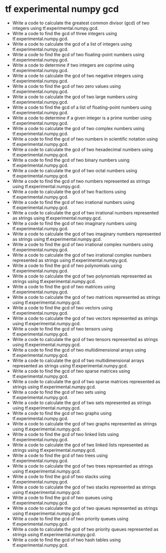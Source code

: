 # tf experimental numpy gcd

- Write a code to calculate the greatest common divisor (gcd) of two integers using tf.experimental.numpy.gcd.
- Write a code to find the gcd of three integers using tf.experimental.numpy.gcd.
- Write a code to calculate the gcd of a list of integers using tf.experimental.numpy.gcd.
- Write a code to find the gcd of two floating-point numbers using tf.experimental.numpy.gcd.
- Write a code to determine if two integers are coprime using tf.experimental.numpy.gcd.
- Write a code to calculate the gcd of two negative integers using tf.experimental.numpy.gcd.
- Write a code to find the gcd of two zero values using tf.experimental.numpy.gcd.
- Write a code to calculate the gcd of two large numbers using tf.experimental.numpy.gcd.
- Write a code to find the gcd of a list of floating-point numbers using tf.experimental.numpy.gcd.
- Write a code to determine if a given integer is a prime number using tf.experimental.numpy.gcd.
- Write a code to calculate the gcd of two complex numbers using tf.experimental.numpy.gcd.
- Write a code to find the gcd of two numbers in scientific notation using tf.experimental.numpy.gcd.
- Write a code to calculate the gcd of two hexadecimal numbers using tf.experimental.numpy.gcd.
- Write a code to find the gcd of two binary numbers using tf.experimental.numpy.gcd.
- Write a code to calculate the gcd of two octal numbers using tf.experimental.numpy.gcd.
- Write a code to find the gcd of two numbers represented as strings using tf.experimental.numpy.gcd.
- Write a code to calculate the gcd of two fractions using tf.experimental.numpy.gcd.
- Write a code to find the gcd of two irrational numbers using tf.experimental.numpy.gcd.
- Write a code to calculate the gcd of two irrational numbers represented as strings using tf.experimental.numpy.gcd.
- Write a code to find the gcd of two imaginary numbers using tf.experimental.numpy.gcd.
- Write a code to calculate the gcd of two imaginary numbers represented as strings using tf.experimental.numpy.gcd.
- Write a code to find the gcd of two irrational complex numbers using tf.experimental.numpy.gcd.
- Write a code to calculate the gcd of two irrational complex numbers represented as strings using tf.experimental.numpy.gcd.
- Write a code to find the gcd of two polynomials using tf.experimental.numpy.gcd.
- Write a code to calculate the gcd of two polynomials represented as strings using tf.experimental.numpy.gcd.
- Write a code to find the gcd of two matrices using tf.experimental.numpy.gcd.
- Write a code to calculate the gcd of two matrices represented as strings using tf.experimental.numpy.gcd.
- Write a code to find the gcd of two vectors using tf.experimental.numpy.gcd.
- Write a code to calculate the gcd of two vectors represented as strings using tf.experimental.numpy.gcd.
- Write a code to find the gcd of two tensors using tf.experimental.numpy.gcd.
- Write a code to calculate the gcd of two tensors represented as strings using tf.experimental.numpy.gcd.
- Write a code to find the gcd of two multidimensional arrays using tf.experimental.numpy.gcd.
- Write a code to calculate the gcd of two multidimensional arrays represented as strings using tf.experimental.numpy.gcd.
- Write a code to find the gcd of two sparse matrices using tf.experimental.numpy.gcd.
- Write a code to calculate the gcd of two sparse matrices represented as strings using tf.experimental.numpy.gcd.
- Write a code to find the gcd of two sets using tf.experimental.numpy.gcd.
- Write a code to calculate the gcd of two sets represented as strings using tf.experimental.numpy.gcd.
- Write a code to find the gcd of two graphs using tf.experimental.numpy.gcd.
- Write a code to calculate the gcd of two graphs represented as strings using tf.experimental.numpy.gcd.
- Write a code to find the gcd of two linked lists using tf.experimental.numpy.gcd.
- Write a code to calculate the gcd of two linked lists represented as strings using tf.experimental.numpy.gcd.
- Write a code to find the gcd of two trees using tf.experimental.numpy.gcd.
- Write a code to calculate the gcd of two trees represented as strings using tf.experimental.numpy.gcd.
- Write a code to find the gcd of two stacks using tf.experimental.numpy.gcd.
- Write a code to calculate the gcd of two stacks represented as strings using tf.experimental.numpy.gcd.
- Write a code to find the gcd of two queues using tf.experimental.numpy.gcd.
- Write a code to calculate the gcd of two queues represented as strings using tf.experimental.numpy.gcd.
- Write a code to find the gcd of two priority queues using tf.experimental.numpy.gcd.
- Write a code to calculate the gcd of two priority queues represented as strings using tf.experimental.numpy.gcd.
- Write a code to find the gcd of two hash tables using tf.experimental.numpy.gcd.